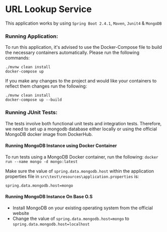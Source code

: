 # URL Lookup Service

This application works by using `Spring Boot 2.4.1`, `Maven`, `Junit4` & `MongoDB`

### Running Application:

To run this application, it's advised to use the Docker-Compose file to build the necessary containers automatically.
Please run the following commands:
```
./mvnw clean install
docker-compose up 
```

If you make any changes to the project and would like your containers to reflect them changes run the following:
```
./mvnw clean install
docker-compose up --build
```


### Running JUnit Tests:
The tests involve both functional unit tests and integration tests. Therefore, we need to set up a mongodb database either locally or 
using the official MongoDB docker image from DockerHub.

#### Running MongoDB Instance using Docker Container
To run tests using a MongoDB Docker container, run the following:
`docker run --name mongo -d mongo:latest`

Make sure the value of `spring.data.mongodb.host` within the application properties file in `src\test\resources\application.properties`
is:
 
 `spring.data.mongodb.host=mongo`

#### Running MongoDB Instance On Base O.S
- Install MongoDB on your existing operating system from the official website
- Change the value of `spring.data.mongodb.host=mongo` to `spring.data.mongodb.host=localhost`
